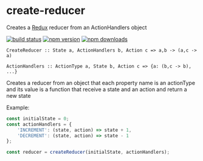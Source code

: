# create-reducer
Creates a [Redux](http://rackt.github.io/redux) reducer from an ActionHandlers object

[![build status](https://img.shields.io/travis/tiagofreres/create-reducer/master.svg?style=flat-square)](https://travis-ci.org/tiagofreres/create-reducer)
[![npm version](https://img.shields.io/npm/v/redux-createreducer.svg?style=flat-square)](https://www.npmjs.com/package/redux-createreducer)
[![npm downloads](https://img.shields.io/npm/dm/redux-createreducer.svg?style=flat-square)](https://www.npmjs.com/package/redux-createreducer)

`CreateReducer :: State a, ActionHandlers b, Action c => a,b -> (a,c -> a)`

`ActionHandlers :: ActionType a, State b, Action c => {a: (b,c -> b), ...}`

Creates a reducer from an object that each property name is an actionType and
its value is a function that receive a state and an action and return a
new state

Example:

```js
const initialState = 0;
const actionHandlers = {
	'INCREMENT': (state, action) => state + 1,
	'DECREMENT': (state, action) => state - 1
};

const reducer = createReducer(initialState, actionHandlers);
```
